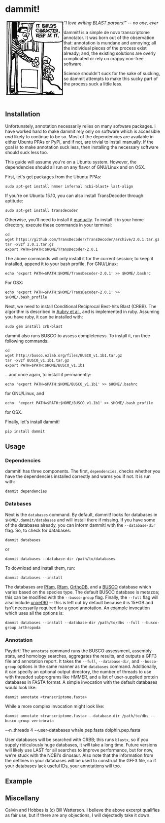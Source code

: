 # dammit!

<img align="left" src="doc/Character_Building.png">

*"I love writing BLAST parsers!" -- no one, ever*

dammit! is a simple de novo transcriptome annotator. It was born out of the
observation that: annotation is mundane and annoying; all the individual pieces
of the process exist already; and, the existing solutions are overly complicated 
or rely on crappy non-free software. 

Science shouldn't suck for the sake of sucking, so dammit attempts
to make this sucky part of the process suck a little less.

<br><br>

## Installation

Unfortunately, annotation necessarily relies on many software packages. I have
worked hard to make dammit rely only on software which is accessible *and* likely
to continue to be so. Most of the dependencies are available in either Ubuntu PPAs
or PyPI, and if not, are trivial to install manually. If the goal is to make annotation
suck less, then installing the necessary software should suck less too.

This guide will assume you're on a Ubuntu system. However, the dependencies should
all run on any flavor of GNU/Linux and on OSX.

First, let's get packages from the Ubuntu PPAs:

    sudo apt-get install hmmer infernal ncbi-blast+ last-align

If you're on Ubuntu 15.10, you can also install TransDecoder through aptitude:

    sudo apt-get install transdecoder

Otherwise, you'll need to install it [manually](https://transdecoder.github.io/). 
To install it in your home directory, execute these commands in your 
terminal:

    cd
    wget https://github.com/TransDecoder/TransDecoder/archive/2.0.1.tar.gz
    tar -xvzf 2.0.1.tar.gz
    export PATH=$PATH:$HOME/TransDecoder-2.0.1

The above commands will only install it for the current session; to
keep it installed, append it to your bash profile. For GNU/Linux:

    echo 'export PATH=$PATH:$HOME/TransDecoder-2.0.1' >> $HOME/.bashrc

For OSX:

    echo 'export PATH=$PATH:$HOME/TransDecoder-2.0.1' >> $HOME/.bash_profile

Next, we need to install Conditional Reciprocal Best-hits Blast (CRBB). The
algorithm is described in
[Aubry et al.](http://journals.plos.org/plosgenetics/article?id=10.1371/journal.pgen.1004365),
 and is implemented in ruby. Assuming you have ruby, it can be installed with:

    sudo gem install crb-blast

dammit also runs BUSCO to assess completeness. To install it, run thee following
commands:

    cd
    wget http://busco.ezlab.org/files/BUSCO_v1.1b1.tar.gz
    tar -xvzf BUSCO_v1.1b1.tar.gz
    export PATH=$PATH:$HOME/BUSCO_v1.1b1

...and once again, to install it permanently:

    echo 'export PATH=$PATH:$HOME/BUSCO_v1.1b1' >> $HOME/.bashrc

for GNU/Linux, and

    echo  'export PATH=$PATH:$HOME/BUSCO_v1.1b1' >> $HOME/.bash_profile

for OSX.

Finally, let's install dammit!

    pip install dammit


## Usage

### Dependencies

dammit! has three components. The first, `dependencies`, checks whether you have the dependencies installed
correctly and warns you if not. It is run with:

    dammit dependencies

### Databases

Next is the `databases` command. By default, dammit! looks for databases in
`$HOME/.dammit/databases` and will install there if missing. If you have some of the databases
already, you can inform dammit! with the `--database-dir` flag. So, to check for databases:

    dammit databases

or

    dammit databases --database-dir /path/to/databases

To download and install them, run:

    dammit databases --install

The databases are [Pfam](http://pfam.xfam.org/), [Rfam](http://rfam.xfam.org/), 
[OrthoDB](http://orthodb.org/), and a [BUSCO](http://busco.ezlab.org/) database which varies based on the
species type. The default BUSCO database is metazoa; this can be modified with the `--busco-group`
flag. Finally, the `--full` flag will also include [uniref90](http://www.uniprot.org/help/uniref) --
this is left out by default because it is 15+GB and isn't necessarily required for a good
annotation. An example invocation which uses all the options is:

    dammit databases --install --database-dir /path/to/dbs --full --busco-group arthropoda

### Annotation

Paydirt! The `annotate` command runs the BUSCO assessment, assembly stats, and homology searches,
aggregates the results, and outputs a GFF3 file and annotation report. It takes the `--full`,
`--database-dir`, and `--busco-group` options in the same manner as the `databases` command.
Additionally, it can specify an optional output directory, the number of threads to use with
threaded subprograms like HMMER, and a list of user-supplied protein databases in FASTA format. A
simple invocation with the default databases would look like:

    dammit annotate <transcriptome.fasta>

While a more complex invocation might look like:

    dammit annotate <transcriptome.fasta> --database-dir /path/to/dbs --busco-group vertebrata
--n_threads 4 --user-databases whale.pep.fasta dolphin.pep.fasta

User databases will be searched with CRBB; this runs `blastx`, so if you supply ridiculously huge
databases, it *will* take a long time. Future versions will likely use LAST for all searches to
improve performance, but for now, we're stuck with the NCBI's dinosaur. Also note that the
information from the deflines in your databases will be used to construct the GFF3 file, so if your
databases lack useful IDs, your annotations will too.

## Example

## Miscellany

Calvin and Hobbes is (c) Bill Watterson. I believe the above excerpt qualifies as fair use, but if there are any objections,
I will dejectedly take it down.
